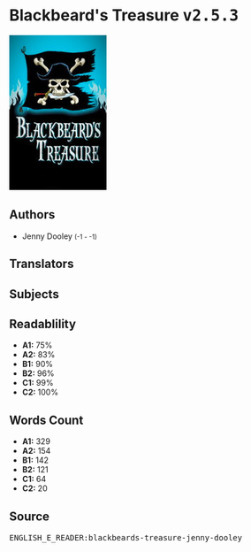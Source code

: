# Blackbeard's Treasure <kbd>v2.5.3</kbd>

![](./cover.medium.jpg "")

## Authors


 - Jenny Dooley <small>(-1 - -1)</small>

## Translators



## Subjects



## Readablility


 - **A1:** 75%
 - **A2:** 83%
 - **B1:** 90%
 - **B2:** 96%
 - **C1:** 99%
 - **C2:** 100%

## Words Count


 - **A1:** 329
 - **A2:** 154
 - **B1:** 142
 - **B2:** 121
 - **C1:** 64
 - **C2:** 20

## Source


<kbd>ENGLISH_E_READER:blackbeards-treasure-jenny-dooley</kbd>
